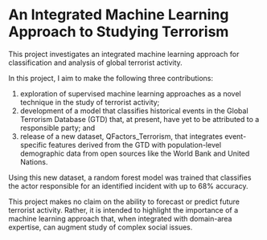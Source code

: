 # An Integrated Machine Learning Approach to Studying Terrorism

This project investigates an integrated machine learning approach for classification and analysis of global terrorist activity. 

In this project, I aim to make the following three contributions: 
1) exploration of supervised machine learning approaches as a novel technique in the study of terrorist activity;
2) development of a model that classifies historical events in the Global Terrorism Database (GTD) that, at present, have yet to be attributed to a responsible party; and 
3) release of a new dataset, QFactors_Terrorism, that integrates event-specific features derived from the GTD with population-level demographic data from open sources like the World Bank and United Nations. 

Using this new dataset, a random forest model was trained that classifies the actor responsible for an identified incident with up to 68% accuracy. 

This project makes no claim on the ability to forecast or predict future terrorist activity. Rather, it is intended to highlight the importance of a machine learning approach that, when integrated with domain-area expertise, can augment study of complex social issues.
